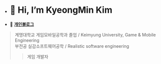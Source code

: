 - <h1> 👋 Hi, I’m KyeongMin Kim </h1>
- 👀 **[개인블로그](https://blog.naver.com/7794rudals)**

>계명대학교 게임모바일공학과 졸업 / Keimyung University, Game & Mobile Engineering  
>부전공 실감소프트웨어공학 / Realistic software engineering
>> 게임 개발자
<!---
RuDaz7/RuDaz7 is a ✨ special ✨ repository because its `README.md` (this file) appears on your GitHub profile.
You can click the Preview link to take a look at your changes.
--->
